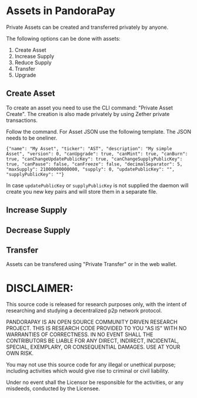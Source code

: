 # Assets in PandoraPay

Private Assets can be created and transferred privately by anyone.

The following options can be done with assets:
1. Create Asset
2. Increase Supply
3. Reduce Supply
4. Transfer
5. Upgrade

## Create Asset

To create an asset you need to use the CLI command: "Private Asset Create". The creation is also made privately by using Zether private transactions.

Follow the command. For Asset JSON use the following template. The JSON needs to be oneliner.

```
{"name": "My Asset", "ticker": "AST", "description": "My simple Asset", "version": 0, "canUpgrade": true, "canMint": true, "canBurn": true, "canChangeUpdatePublicKey": true, "canChangeSupplyPublicKey": true, "canPause": false, "canFreeze": false, "decimalSeparator": 5, "maxSupply": 21000000000000, "supply": 0, "updatePublicKey": "", "supplyPublicKey": ""}
```

In case `updatePublicKey` or `supplyPublicKey` is not supplied the daemon will create you new key pairs and will store them in a separate file.

## Increase Supply

## Decrease Supply

## Transfer

Assets can be transfered using "Private Transfer" or in the web wallet.


# DISCLAIMER:
This source code is released for research purposes only, with the intent of researching and studying a decentralized p2p network protocol.

PANDORAPAY IS AN OPEN SOURCE COMMUNITY DRIVEN RESEARCH PROJECT. THIS IS RESEARCH CODE PROVIDED TO YOU "AS IS" WITH NO WARRANTIES OF CORRECTNESS. IN NO EVENT SHALL THE CONTRIBUTORS BE LIABLE FOR ANY DIRECT, INDIRECT, INCIDENTAL, SPECIAL, EXEMPLARY, OR CONSEQUENTIAL DAMAGES. USE AT YOUR OWN RISK.

You may not use this source code for any illegal or unethical purpose; including activities which would give rise to criminal or civil liability.

Under no event shall the Licensor be responsible for the activities, or any misdeeds, conducted by the Licensee.